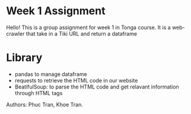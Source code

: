 # Week 1 Assignment
Hello!
This is a group assignment for week 1 in Tonga course.
It is a web-crawler that take in a Tiki URL and return a dataframe

# Library
- pandas to manage dataframe
- requests to retrieve the HTML code in our website
- BeatifulSoup: to parse the HTML code and get relavant information through HTML tags

Authors: Phuc Tran, Khoe Tran.
